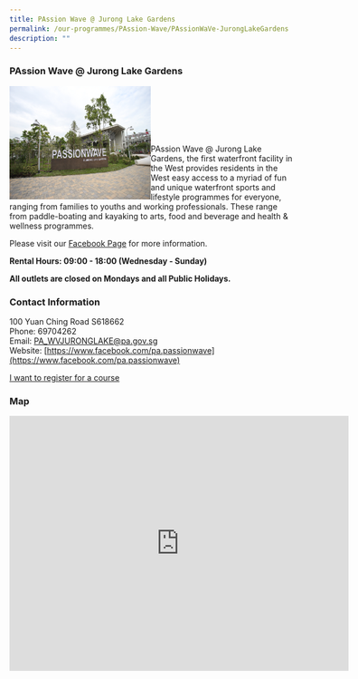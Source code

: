 ```yaml
---
title: PAssion Wave @ Jurong Lake Gardens
permalink: /our-programmes/PAssion-Wave/PAssionWaVe-JurongLakeGardens
description: ""
---
```

### PAssion Wave @ Jurong Lake Gardens


<img style="height:200px;width:250px"  align="left" src="/images/Programmes/PAssion%20Wave/PAssion%20Wave%20@%20Jurong%20Lake%20Gardens.jpg"><br><br><br><br><br><br>
PAssion Wave @ Jurong Lake Gardens, the first waterfront facility in the West provides residents in the West easy access to a myriad of fun and unique waterfront sports and lifestyle programmes for everyone, ranging from families to youths and working professionals. These range from paddle-boating and kayaking to arts, food and beverage and health & wellness programmes.

Please visit our [Facebook Page](https://www.facebook.com/pa.passionwave) for more information.

**Rental Hours: 09:00 - 18:00 (Wednesday - Sunday)**

**All outlets are closed on Mondays and all Public Holidays.**

### Contact Information

100 Yuan Ching Road S618662  
Phone: 69704262  
Email: [PA\_WVJURONGLAKE@pa.gov.sg](mailto:PA_WVJURONGLAKE@pa.gov.sg)  
Website: [https://www.facebook.com/pa.passionwave](https://www.facebook.com/pa.passionwave)

[I want to register for a course](https://www.onepa.gov.sg/)

### Map

<iframe src="https://www.google.com/maps/embed?pb=!1m18!1m12!1m3!1d3988.7279902108066!2d103.72512201533105!3d1.3395223619802632!2m3!1f0!2f0!3f0!3m2!1i1024!2i768!4f13.1!3m3!1m2!1s0x31da0f50a4f56051%3A0xa49acc37d2f6a9cb!2sPAssion%20Wave%20%40%20Jurong%20Lake%20Gardens!5e0!3m2!1sen!2ssg!4v1655786143944!5m2!1sen!2ssg" width="600" height="450" style="border:0;" allowfullscreen="" loading="lazy"></iframe>